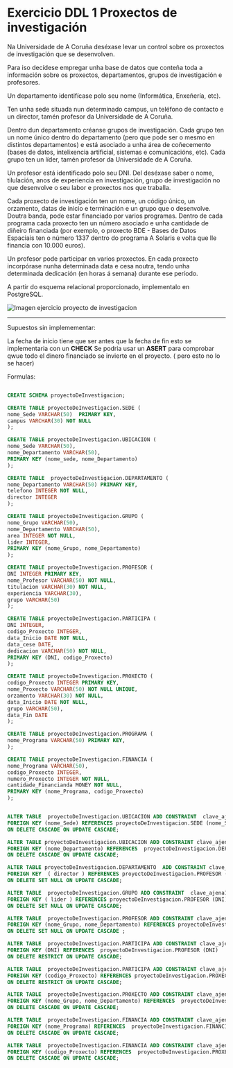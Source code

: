 # Exercicio DDL 1 Proxectos de investigación
Na Universidade de A Coruña deséxase levar un control sobre os proxectos de investigación que se desenvolven.

Para iso decídese empregar unha base de datos que conteña toda a información sobre os proxectos, departamentos, grupos de investigación e profesores.

Un departamento identifícase polo seu nome (Informática, Enxeñería, etc).

Ten unha sede situada nun determinado campus, un teléfono de contacto e un director, tamén profesor da Universidade de A Coruña.

Dentro dun departamento créanse grupos de investigación. Cada grupo ten un nome único dentro do departamento (pero que pode ser o mesmo en distintos departamentos) e está asociado a unha área de coñecemento (bases de datos, intelixencia artificial, sistemas e comunicacións, etc). Cada grupo ten un líder, tamén profesor da Universidade de A Coruña.

Un profesor está identificado polo seu DNI. Del deséxase saber o nome, tilulación, anos de experiencia en investigación, grupo de investigación no que desenvolve o seu labor e proxectos nos que traballa.

Cada proxecto de investigación ten un nome, un código único, un orzamento, datas de inicio e terminación e un grupo que o desenvolve. Doutra banda, pode estar financiado por varios programas. Dentro de cada programa cada proxecto ten un número asociado e unha cantidade de diñeiro financiada (por exemplo, o proxecto BDE - Bases de Datos Espaciais ten o número 1337 dentro do programa A Solaris e volta que lle financia con 10.000 euros).

Un profesor pode participar en varios proxectos. En cada proxecto incorpórase nunha determinada data e cesa noutra, tendo unha determinada dedicación (en horas á semana) durante ese período.

A partir do esquema relacional proporcionado, implementalo en PostgreSQL.


![Imagen ejercicio proyecto de investigacion](https://github.com/dam108/ApuntesSQL/blob/master/EjerciciosSQL/img/Ejercicios_PDI.PNG)


____________________________________________________________________________

Supuestos sin implemementar: 

La fecha de inicio tiene que ser antes que la fecha de fin esto se implementaria con un **CHECK**
Se podria usar un **ASERT** para comprobar qwue todo el dinero financiado se invierte en el proyecto. ( pero esto no lo se hacer)

Formulas: 

```sql

CREATE SCHEMA proyectoDeInvestigacion;

CREATE TABLE proyectoDeInvestigacion.SEDE (
nome_Sede VARCHAR(50)  PRIMARY KEY,
campus VARCHAR(30) NOT NULL
);

CREATE TABLE proyectoDeInvestigacion.UBICACION (
nome_Sede VARCHAR(50),
nome_Departamento VARCHAR(50),
PRIMARY KEY (nome_sede, nome_Departamento)
);

CREATE TABLE  proyectoDeInvestigacion.DEPARTAMENTO (
nome_Departamento VARCHAR(50) PRIMARY KEY,
telefono INTEGER NOT NULL,
director INTEGER
);

CREATE TABLE proyectoDeInvestigacion.GRUPO (
nome_Grupo VARCHAR(50),
nome_Departamento VARCHAR(50),
area INTEGER NOT NULL,
lider INTEGER,
PRIMARY KEY (nome_Grupo, nome_Departamento)
);

CREATE TABLE proyectoDeInvestigacion.PROFESOR (
DNI INTEGER PRIMARY KEY,
nome_Profesor VARCHAR(50) NOT NULL,
titulacion VARCHAR(30) NOT NULL,
experiencia VARCHAR(30),
grupo VARCHAR(50)
);

CREATE TABLE proyectoDeInvestigacion.PARTICIPA (
DNI INTEGER,
codigo_Proxecto INTEGER,
data_Inicio DATE NOT NULL,
data_cese DATE,
dedicacion VARCHAR(50) NOT NULL,
PRIMARY KEY (DNI, codigo_Proxecto)
);

CREATE TABLE proyectoDeInvestigacion.PROXECTO (
codigo_Proxecto INTEGER PRIMARY KEY,
nome_Proxecto VARCHAR(50) NOT NULL UNIQUE,
orzamento VARCHAR(30) NOT NULL,
data_Inicio DATE NOT NULL,
grupo VARCHAR(50),
data_Fin DATE
);

CREATE TABLE proyectoDeInvestigacion.PROGRAMA (
nome_Programa VARCHAR(50) PRIMARY KEY,
);

CREATE TABLE proyectoDeInvestigacion.FINANCIA (
nome_Programa VARCHAR(50),
codigo_Proxecto INTEGER,
numero_Proxecto INTEGER NOT NULL,
cantidade_Financianda MONEY NOT NULL,
PRIMARY KEY (nome_Programa, codigo_Proxecto)
);


ALTER TABLE  proyectoDeInvestigacion.UBICACION ADD CONSTRAINT  clave_ajena1_ubicacion 
FOREIGN KEY (nome_Sede) REFERENCES proyectoDeInvestigacion.SEDE (nome_Sede) 
ON DELETE CASCADE ON UPDATE CASCADE;

ALTER TABLE proyectoDeInvestigacion.UBICACION ADD CONSTRAINT clave_ajena2_ubicacion 
FOREIGN KEY (nome_Departamento) REFERENCES  proyectoDeInvestigacion.DEPARTAMENTO (nome_Departamento) 
ON DELETE CASCADE ON UPDATE CASCADE;

ALTER TABLE proyectoDeInvestigacion.DEPARTAMENTO  ADD CONSTRAINT clave_ajena1_departamento 
FOREIGN KEY  ( director ) REFERENCES proyectoDeInvestigacion.PROFESOR (DNI) 
ON DELETE SET NULL ON UPDATE CASCADE;

ALTER TABLE  proyectoDeInvestigacion.GRUPO ADD CONSTRAINT  clave_ajena1_grupo 
FOREIGN KEY ( lider ) REFERENCES proyectoDeInvestigacion.PROFESOR (DNI) 
ON DELETE SET NULL ON UPDATE CASCADE;

ALTER TABLE  proyectoDeInvestigacion.PROFESOR ADD CONSTRAINT clave_ajena1_profesor 
FOREIGN KEY (nome_Grupo, nome_Departamento) REFERENCES proyectoDeInvestigacion.GRUPO (nome_Grupo, nome_Departamento) 
ON DELETE SET NULL ON UPDATE CASCADE ;

ALTER TABLE  proyectoDeInvestigacion.PARTICIPA ADD CONSTRAINT clave_ajena1_participa 
FOREIGN KEY (DNI) REFERENCES  proyectoDeInvestigacion.PROFESOR (DNI) 
ON DELETE RESTRICT ON UPDATE CASCADE;

ALTER TABLE  proyectoDeInvestigacion.PARTICIPA ADD CONSTRAINT clave_ajena2_participa 
FOREIGN KEY (codigo_Proxecto) REFERENCES proyectoDeInvestigacion.PROXECTO (codigo_Proxecto) 
ON DELETE RESTRICT ON UPDATE CASCADE;

ALTER TABLE  proyectoDeInvestigacion.PROXECTO ADD CONSTRAINT clave_ajena1_proxecto 
FOREIGN KEY (nome_Grupo, nome_Departamento) REFERENCES  proyectoDeInvestigacion.GRUPO (nome_Grupo, nome_Departamento) 
ON DELETE CASCADE ON UPDATE CASCADE;

ALTER TABLE  proyectoDeInvestigacion.FINANCIA ADD CONSTRAINT clave_ajena1_financia 
FOREIGN KEY (nome_Programa) REFERENCES  proyectoDeInvestigacion.FINANCIA (nome_Programa) 
ON DELETE CASCADE ON UPDATE CASCADE;

ALTER TABLE  proyectoDeInvestigacion.FINANCIA ADD CONSTRAINT clave_ajena2_financia 
FOREIGN KEY (codigo_Proxecto) REFERENCES  proyectoDeInvestigacion.PROXECTO (codigo_Proxecto) 
ON DELETE CASCADE ON UPDATE CASCADE;

```
